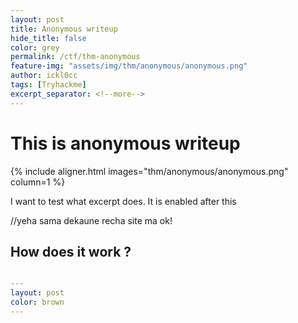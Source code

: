 ```yaml
---
layout: post
title: Anonymous writeup
hide_title: false
color: grey
permalink: /ctf/thm-anonymous 
feature-img: "assets/img/thm/anonymous/anonymous.png" 
author: ickl0cc
tags: [Tryhackme]
excerpt_separator: <!--more-->
---
```


<h1> This is anonymous writeup </h1>

{% include aligner.html images="thm/anonymous/anonymous.png" column=1 %}

I want to test what excerpt does. It is enabled after this
<!--more--> //yeha sama dekaune recha site ma ok!

## How does it work ?

```yml

---
layout: post
color: brown
---
```


